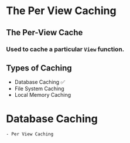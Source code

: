 # The Per View Caching
## The Per-View Cache

### Used to cache a particular `View` function.

## Types of Caching
- Database Caching ✅
- File System Caching 
- Local Memory Caching 

# Database Caching
    - Per View Caching
